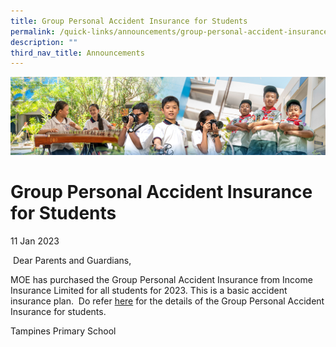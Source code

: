 ```yaml
---
title: Group Personal Accident Insurance for Students
permalink: /quick-links/announcements/group-personal-accident-insurance-for-students/
description: ""
third_nav_title: Announcements
---
```

![](/images/AboutUs.jpg)

Group Personal Accident Insurance for Students
==============================================


11 Jan 2023

  

 Dear Parents and Guardians,

  

MOE has purchased the Group Personal Accident Insurance from Income Insurance Limited for all students for 2023. This is a basic accident insurance plan.  Do refer [here](/for-parents/group-personal-accident-insurance-for-students/) for the details of the Group Personal Accident Insurance for students.

  

Tampines Primary School